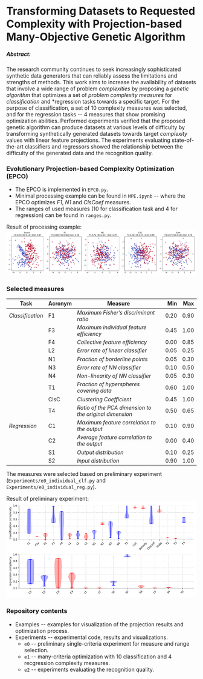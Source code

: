 # Transforming Datasets to Requested Complexity with Projection-based Many-Objective Genetic Algorithm

##### Abstract:
The research community continues to seek increasingly sophisticated synthetic data generators that can reliably assess the limitations and strengths of methods. This work aims to increase the availability of datasets that involve a wide range of problem *complexities* by proposing a *genetic algorithm* that optimizes a set of *problem complexity measures* for *classification* and *regression tasks towards a specific target. For the purpose of classification, a set of 10 complexity measures was selected, and for the regression tasks -- 4 measures that show promising optimization abilities. Performed experiments verified that the proposed genetic algorithm can produce datasets at various levels of difficulty by transforming synthetically generated datasets towards target *complexity* values with linear feature projections. The experiments evaluating state-of-the-art classifiers and regressors showed the relationship between the difficulty of the generated data and the recognition quality.


### Evolutionary Projection-based Complexity Optimization (EPCO)

- The EPCO is implemented in `EPCO.py`.
- Minimal processing example can be found in `MPE.ipynb` -- where the EPCO optimizes *F1*, *N1* and *ClsCoef* measures.
- The ranges of used measures (10 for classification task and 4 for regression) can be found in `ranges.py`.

Result of processing example:
![example](example.png)

### Selected measures
| **Task**         | **Acronym** | **Measure**                                       | **Min** | **Max** |
| ---------------- | ----------- | ------------------------------------------------------ | ------: | ------: |
| *Classification* | F1          | *Maximum Fisher’s discriminant ratio*                  |    0.20 |    0.90 |
|                  | F3          | *Maximum individual feature efficiency*                |    0.45 |    1.00 |
|                  | F4          | *Collective feature efficiency*                        |    0.00 |    0.85 |
|                  | L2          | *Error rate of linear classifier*                      |    0.05 |    0.25 |
|                  | N1          | *Fraction of borderline points*                        |    0.05 |    0.30 |
|                  | N3          | *Error rate of NN classifier*                          |    0.10 |    0.50 |
|                  | N4          | *Non-linearity of NN classifier*                       |    0.05 |    0.30 |
|                  | T1          | *Fraction of hyperspheres covering data*               |    0.60 |    1.00 |
|                  | ClsC        | *Clustering Coefficient*                               |    0.45 |    1.00 |
|                  | T4          | *Ratio of the PCA dimension to the original dimension* |    0.50 |    0.65 |
| *Regression*     | C1          | *Maximum feature correlation to the output*            |    0.10 |    0.90 |
|                  | C2          | *Average feature correlation to the output*            |    0.00 |    0.40 |
|                  | S1          | *Output distribution*                                  |    0.10 |    0.25 |
|                  | S2          | *Input distribution*                                   |    0.90 |    1.00 |



The measures were selected based on preliminary experiment (`Experiments/e0_individual_clf.py` and `Experiments/e0_individual_reg.py`). 

Result of preliminary experiment:
![e0](Experiments/figures/e0_common.png)

### Repository contents

- Examples -- examples for visualization of the projection results and optimization process.
- Experiments -- experimental code, results and visualizations.
    - `e0` -- preliminary single-criteria experiment for measure and range selection.
    - `e1` -- many-criteria optimization with 10 classification and 4 recgression complexity measures.
    - `e2` -- experiments evaluating the recognition quality.
